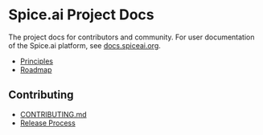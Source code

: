 # Spice.ai Project Docs

The project docs for contributors and community. For user documentation of the Spice.ai platform, see [docs.spiceai.org](https://docs.spiceai.org).

- [Principles](PRINCIPLES.md)
- [Roadmap](ROADMAP.md)

## Contributing

- [CONTRIBUTING.md](../CONTRIBUTING.md)
- [Release Process](RELEASE.md)
